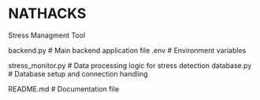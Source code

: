 # NATHACKS
Stress Managment Tool

backend.py                # Main backend application file 
.env                      # Environment variables

stress_monitor.py         # Data processing logic for stress detection
database.py               # Database setup and connection handling

README.md                 # Documentation file
